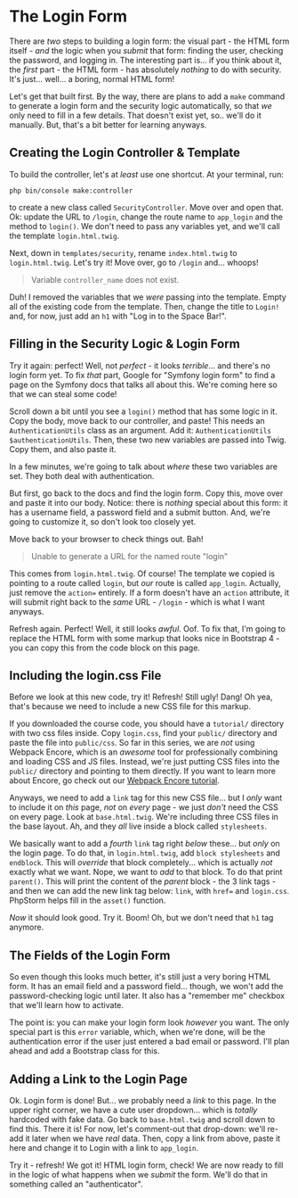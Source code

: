 # The Login Form

There are *two* steps to building a login form: the visual part - the HTML form
itself - *and* the logic when you *submit* that form: finding the user, checking
the password, and logging in. The interesting part is... if you think about it,
the *first* part - the HTML form - has absolutely *nothing* to do with security.
It's just... well... a boring, normal HTML form!

Let's get that built first. By the way, there are plans to add a `make` command
to generate a login form and the security logic automatically, so that *we* only
need to fill in a few details. That doesn't exist yet, so.. we'll do it manually.
But, that's a bit better for learning anyways.

## Creating the Login Controller & Template

To build the controller, let's at *least* use one shortcut. At your terminal,
run:

```terminal
php bin/console make:controller
```

to create a new class called `SecurityController`. Move over and open that.
Ok: update the URL to `/login`, change the route name to `app_login` and the method
to `login()`. We don't need to pass any variables yet, and we'll call the template
`login.html.twig`.

Next, down in `templates/security`, rename `index.html.twig` to `login.html.twig`.
Let's try it! Move over, go to `/login` and... whoops!

> Variable `controller_name` does not exist.

Duh! I removed the variables that we *were* passing into the template. Empty
all of the existing code from the template. Then, change the title to `Login!` and,
for now, just add an `h1` with "Log in to the Space Bar!".

## Filling in the Security Logic & Login Form

Try it again: perfect! Well, not *perfect* - it looks *terrible*... and there's no
login form yet. To fix *that* part, Google for "Symfony login form" to find a page
on the Symfony docs that talks all about this. We're coming here so that we can
steal some code!

Scroll down a bit until you see a `login()` method that has some logic in it. Copy
the body, move back to our controller, and paste! This needs an `AuthenticationUtils`
class as an argument. Add it: `AuthenticationUtils $authenticationUtils`. Then,
these two new variables are passed into Twig. Copy them, and also paste it.

In a few minutes, we're going to talk about *where* these two variables are set.
They both deal with authentication.

But first, go back to the docs and find the login form. Copy this, move over and
paste it into our body. Notice: there is *nothing* special about this form: it has a
username field, a password field and a submit button. And, we're going to customize
it, so don't look too closely yet.

Move back to your browser to check things out. Bah!

> Unable to generate a URL for the named route "login"

This comes from `login.html.twig`. Of course! The template we copied is pointing
to a route called `login`, but *our* route is called `app_login`. Actually, just
remove the `action=` entirely. If a form doesn't have an `action` attribute, it
will submit right back to the *same* URL - `/login` - which is what I want anyways.

Refresh again. Perfect! Well, it still looks *awful*. Oof. To fix that, I'm going
to replace the HTML form with some markup that looks nice in Bootstrap 4 - you
can copy this from the code block on this page.

## Including the login.css File

Before we look at this new code, try it! Refresh! Still ugly! Dang! Oh yea, that's
because we need to include a new CSS file for this markup.

If you downloaded the course code, you should have a `tutorial/` directory with
two css files inside. Copy `login.css`, find your `public/` directory and paste
the file into `public/css`. So far in this series, we are *not* using Webpack
Encore, which is an *awesome* tool for professionally combining and loading CSS
and JS files. Instead, we're just putting CSS files into the `public/` directory
and pointing to them directly. If you want to learn more about Encore, go check out
our [Webpack Encore tutorial](https://knpuniversity.com/screencast/Webpack-encore).

Anyways, we need to add a `link` tag for this new CSS file... but I *only* want to
include it on *this* page, *not* on *every* page - we just *don't* need the CSS on
every page. Look at `base.html.twig`. We're including three CSS files in the base
layout. Ah, and they *all* live inside a block called `stylesheets`.

We basically want to add a *fourth* `link` tag right *below* these... but *only*
on the login page. To do that, in `login.html.twig`, add `block stylesheets` and
`endblock`. This will *override* that block completely... which is actually *not*
exactly what we want. Nope, we want to *add* to that block. To do that print `parent()`.
This will print the content of the *parent* block - the 3 link tags - and then we
can add the new link tag below: `link`, with `href=` and `login.css`. PhpStorm helps
fill in the `asset()` function.

*Now* it should look good. Try it. Boom! Oh, but we don't need that `h1` tag anymore.

## The Fields of the Login Form

So even though this looks much better, it's still just a very boring HTML form.
It has an email field and a password field... though, we won't add the
password-checking logic until later. It also has a "remember me" checkbox that
we'll learn how to activate.

The point is: you can make your login form look *however* you want. The only special
part is this `error` variable, which, when we're done, will be the authentication
error if the user just entered a bad email or password. I'll plan ahead and add a
Bootstrap class for this.

## Adding a Link to the Login Page

Ok. Login form is done! But... we probably need a *link* to this page. In the upper
right corner, we have a cute user dropdown... which is *totally* hardcoded with
fake data. Go back to `base.html.twig` and scroll down to find this. There it
is! For now, let's comment-out that drop-down: we'll re-add it later when we have
*real* data. Then, copy a link from above, paste it here and change it to Login
with a link to `app_login`.

Try it - refresh! We got it! HTML login form, check! We are now ready to fill
in the logic of what happens when we *submit* the form. We'll do that in something
called an "authenticator".
